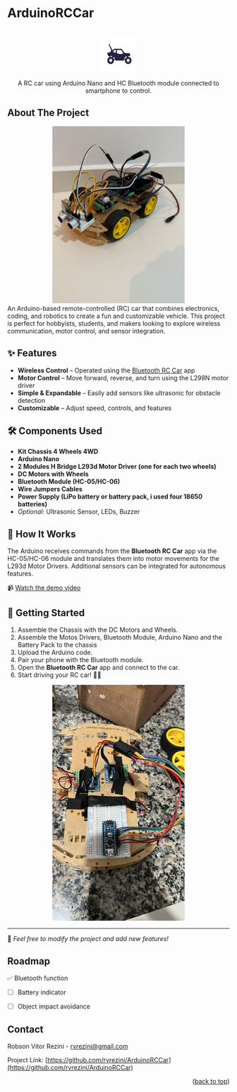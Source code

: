 # ArduinoRCCar
<!-- PROJECT LOGO -->
<br />
<div align="center">
  <a href="https://github.com/rvrezini/ArduinoRCCar">
    <img src="images/logo.png" alt="Logo" width="80" height="80">
  </a>

A RC car using Arduino Nano and HC Bluetooth module connected to smartphone to control.
</div>

<!-- ABOUT THE PROJECT -->

## About The Project
<div align="center">
    <img src="images/image2.jpeg" alt="RCcar" width="300">
</div>
An Arduino-based remote-controlled (RC) car that combines electronics, coding, and robotics to create a fun and customizable vehicle. This project is perfect for hobbyists, students, and makers looking to explore wireless communication, motor control, and sensor integration.

## ✨ Features
- **Wireless Control** – Operated using the [Bluetooth RC Car](https://bluetooth-rc-controller.br.aptoide.com/app) app  
- **Motor Control** – Move forward, reverse, and turn using the L298N motor driver  
- **Simple & Expandable** – Easily add sensors like ultrasonic for obstacle detection  
- **Customizable** – Adjust speed, controls, and features  

## 🛠️ Components Used
- **Kit Chassis 4 Wheels 4WD**
- **Arduino Nano**  
- **2 Modules H Bridge L293d Motor Driver (one for each two wheels)**  
- **DC Motors with Wheels**  
- **Bluetooth Module (HC-05/HC-06)**  
- **Wire Jumpers Cables**
- **Power Supply (LiPo battery or battery pack, i used four 18650 batteries)**  
- *Optional:* Ultrasonic Sensor, LEDs, Buzzer  

## 📜 How It Works
The Arduino receives commands from the **Bluetooth RC Car** app via the HC-05/HC-06 module and translates them into motor movements for the L293d Motor Drivers. Additional sensors can be integrated for autonomous features.

📹 [Watch the demo video](images/video.mp4)


## 🚀 Getting Started
1. Assemble the Chassis with the DC Motors and Wheels.  
2. Assemble the Motos Drivers, Bluetooth Module, Arduino Nano and the Battery Pack to the chassis
2. Upload the Arduino code.  
3. Pair your phone with the Bluetooth module.  
4. Open the **Bluetooth RC Car** app and connect to the car.  
5. Start driving your RC car! 🚗💨  

<div align="center">
    <img src="images/image1.jpeg" alt="RCcar chassis" width="300">
</div>

---

📌 *Feel free to modify the project and add new features!*



<!-- ROADMAP -->
## Roadmap

✅ Bluetooth function
- [ ] Battery indicator
- [ ] Object impact avoidance



<!-- CONTACT -->
## Contact

Robson Vitor Rezini - rvrezini@gmail.com

Project Link: [https://github.com/rvrezini/ArduinoRCCar](https://github.com/rvrezini/ArduinoRCCar)

<p align="right">(<a href="#readme-top">back to top</a>)</p> 